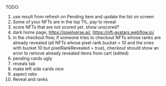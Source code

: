 TODO:

1. use result from refresh on Pending item and update the list on screen
2. Some of your NFTs are in the top 1%, pay to reveal
3. score NFTs that are not scored yet. show unscored?
4. dark home page, https://pixelverse.ai/, https://nft-avatars.webflow.io/
5. in the checkout flow, if someone tries to checkout NFTs whose ranks are already revealed (all NFTs whose pixel rank bucket < 10 and the ones with bucket 10 but pixelRankRevealed = true), checkout should show an error to remove already revealed items from cart (edited)
6. pending cards ugly
7. reveals tab
8. make left side cards nice
9. aspect ratio
10. Reveal and ranks
